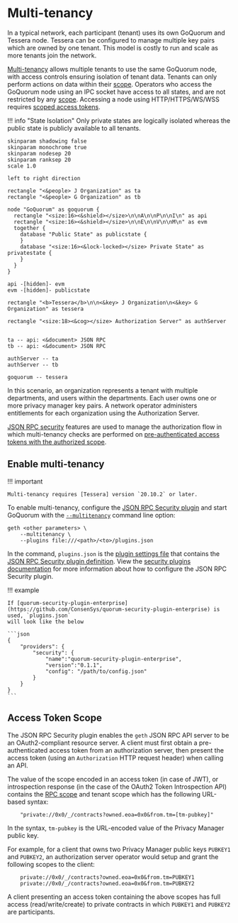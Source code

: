 # Multi-tenancy

In a typical network, each participant (tenant) uses its own GoQuorum and Tessera node. Tessera can
be configured to manage multiple key pairs which are owned by one tenant. This model is costly to
run and scale as more tenants join the network.

[Multi-tenancy] allows multiple tenants to use the same GoQuorum node, with access controls ensuring
isolation of tenant data. Tenants can only perform actions on data within their [scope]. Operators
who access the GoQuorum node using an IPC socket have access to all states, and are not restricted
by any [scope]. Accessing a node using HTTP/HTTPS/WS/WSS requires [scoped access tokens].

!!! info "State Isolation"
    Only private states are logically isolated whereas the public state is publicly available to all
    tenants.

```plantuml
skinparam shadowing false
skinparam monochrome true
skinparam nodesep 20
skinparam ranksep 20
scale 1.0

left to right direction

rectangle "<&people> J Organization" as ta
rectangle "<&people> G Organization" as tb

node "GoQuorum" as goquorum {
  rectangle "<size:16><&shield></size>\n\nA\n\nP\n\nI\n" as api
  rectangle "<size:16><&shield></size>\n\nE\n\nV\n\nM\n" as evm
  together {
    database "Public State" as publicstate {
    }
    database "<size:16><&lock-locked></size> Private State" as privatestate {
    }
  }
}

api -[hidden]- evm
evm -[hidden]- publicstate

rectangle "<b>Tessera</b>\n\n<&key> J Organization\n<&key> G Organization" as tessera

rectangle "<size:18><&cog></size> Authorization Server" as authServer


ta -- api: <&document> JSON RPC
tb -- api: <&document> JSON RPC

authServer -- ta
authServer -- tb

goquorum -- tessera
```

In this scenario, an organization represents a tenant with multiple departments, and
users within the departments. Each user owns one or more privacy manager key pairs. A network
operator administers entitlements for each organization using the Authorization Server.

[JSON RPC security](../../HowTo/Use/JSON-RPC-API-Security.md) features are used to manage the
authorization flow in which multi-tenancy checks are performed on [pre-authenticated access
tokens with the authorized scope].

## Enable multi-tenancy

!!! important

    Multi-tenancy requires [Tessera] version `20.10.2` or later.

To enable multi-tenancy, configure the [JSON RPC Security plugin](../../HowTo/Use/JSON-RPC-API-Security.md#configuration)
and start GoQuorum with the [`--multitenancy`](../../Reference/CLI-Syntax.md#multitenancy) command line option:

```shell
geth <other parameters> \
    --multitenancy \
    --plugins file:///<path>/<to>/plugins.json
```

In the command, `plugins.json` is the [plugin settings file](../../HowTo/Configure/Plugins.md) that
contains the [JSON RPC Security plugin definition](../../HowTo/Configure/Plugins.md#plugindefinition).
View the [security plugins documentation] for more information about how to configure the JSON RPC
Security plugin.

!!! example

    If [quorum-security-plugin-enterprise](https://github.com/ConsenSys/quorum-security-plugin-enterprise) is used, `plugins.json`
    will look like the below

    ```json
    {
        "providers": {
            "security": {
                "name":"quorum-security-plugin-enterprise",
                "version":"0.1.1",
                "config": "/path/to/config.json"
            }
        }
    }
    ```

## Access Token Scope

The JSON RPC Security plugin enables the `geth` JSON RPC API server to be an OAuth2-compliant
resource server. A client must first obtain a pre-authenticated access token from an authorization
server, then present the access token (using an `Authorization` HTTP request header) when calling an
API.

The value of the scope encoded in an access token (in case of JWT), or introspection response
(in the case of the OAuth2 Token Introspection API) contains the [RPC scope](../../Reference/Plugins/security/For-Users.md#oauth2-scopes)
and tenant scope which has the following URL-based syntax:

```text
    "private://0x0/_/contracts?owned.eoa=0x0&from.tm=[tm-pubkey]"
```

In the syntax, `tm-pubkey` is the URL-encoded value of the Privacy Manager public key.

For example, for a client that owns two Privacy Manager public keys `PUBKEY1` and `PUBKEY2`,
an authorization server operator would setup and grant the following scopes to the client:

```text
    private://0x0/_/contracts?owned.eoa=0x0&from.tm=PUBKEY1
    private://0x0/_/contracts?owned.eoa=0x0&from.tm=PUBKEY2
```

A client presenting an access token containing the above scopes has full access (read/write/create)
to private contracts in which `PUBKEY1` and `PUBKEY2` are participants.

<!--links-->
[Multi-tenancy]: ../../HowTo/Use/Multitenancy.md
[scope]: #access-token-scope
[scoped access tokens]: #access-token-scope
[pre-authenticated access tokens with the authorized scope]: #access-token-scope
[security plugins documentation]: ../../Reference/Plugins/security/For-Users.md#configuration
[Tessera]: https://docs.tessera.consensys.net
